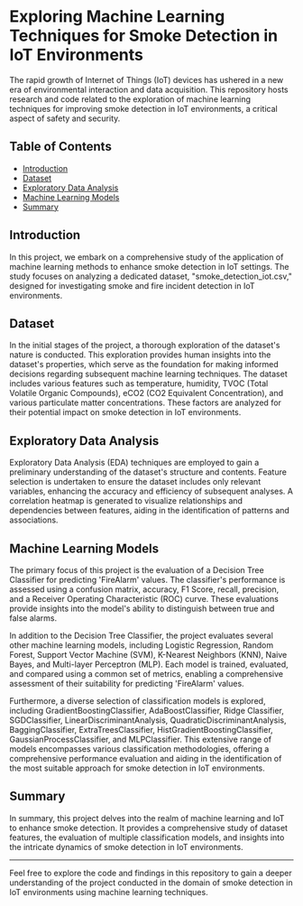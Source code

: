 # Exploring Machine Learning Techniques for Smoke Detection in IoT Environments

The rapid growth of Internet of Things (IoT) devices has ushered in a new era of environmental interaction and data acquisition. This repository hosts research and code related to the exploration of machine learning techniques for improving smoke detection in IoT environments, a critical aspect of safety and security.

## Table of Contents

- [Introduction](#introduction)
- [Dataset](#dataset)
- [Exploratory Data Analysis](#exploratory-data-analysis)
- [Machine Learning Models](#machine-learning-models)
- [Summary](#summary)

## Introduction

In this project, we embark on a comprehensive study of the application of machine learning methods to enhance smoke detection in IoT settings. The study focuses on analyzing a dedicated dataset, "smoke_detection_iot.csv," designed for investigating smoke and fire incident detection in IoT environments.

## Dataset

In the initial stages of the project, a thorough exploration of the dataset's nature is conducted. This exploration provides human insights into the dataset's properties, which serve as the foundation for making informed decisions regarding subsequent machine learning techniques. The dataset includes various features such as temperature, humidity, TVOC (Total Volatile Organic Compounds), eCO2 (CO2 Equivalent Concentration), and various particulate matter concentrations. These factors are analyzed for their potential impact on smoke detection in IoT environments.

## Exploratory Data Analysis

Exploratory Data Analysis (EDA) techniques are employed to gain a preliminary understanding of the dataset's structure and contents. Feature selection is undertaken to ensure the dataset includes only relevant variables, enhancing the accuracy and efficiency of subsequent analyses. A correlation heatmap is generated to visualize relationships and dependencies between features, aiding in the identification of patterns and associations.

## Machine Learning Models

The primary focus of this project is the evaluation of a Decision Tree Classifier for predicting 'FireAlarm' values. The classifier's performance is assessed using a confusion matrix, accuracy, F1 Score, recall, precision, and a Receiver Operating Characteristic (ROC) curve. These evaluations provide insights into the model's ability to distinguish between true and false alarms.

In addition to the Decision Tree Classifier, the project evaluates several other machine learning models, including Logistic Regression, Random Forest, Support Vector Machine (SVM), K-Nearest Neighbors (KNN), Naive Bayes, and Multi-layer Perceptron (MLP). Each model is trained, evaluated, and compared using a common set of metrics, enabling a comprehensive assessment of their suitability for predicting 'FireAlarm' values.

Furthermore, a diverse selection of classification models is explored, including GradientBoostingClassifier, AdaBoostClassifier, Ridge Classifier, SGDClassifier, LinearDiscriminantAnalysis, QuadraticDiscriminantAnalysis, BaggingClassifier, ExtraTreesClassifier, HistGradientBoostingClassifier, GaussianProcessClassifier, and MLPClassifier. This extensive range of models encompasses various classification methodologies, offering a comprehensive performance evaluation and aiding in the identification of the most suitable approach for smoke detection in IoT environments.

## Summary

In summary, this project delves into the realm of machine learning and IoT to enhance smoke detection. It provides a comprehensive study of dataset features, the evaluation of multiple classification models, and insights into the intricate dynamics of smoke detection in IoT environments.

---

Feel free to explore the code and findings in this repository to gain a deeper understanding of the project conducted in the domain of smoke detection in IoT environments using machine learning techniques.
